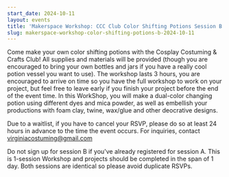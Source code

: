 ```yaml
---
start_date: 2024-10-11
layout: events
title: 'Makerspace Workshop: CCC Club Color Shifting Potions Session B'
slug: makerspace-workshop-color-shifting-potions-b-2024-10-11
---
```


Come make your own color shifting potions with the Cosplay Costuming & Crafts Club! All supplies and materials will be provided (though you are encouraged to bring your own bottles and jars if you have a really cool potion vessel you want to use). The workshop lasts 3 hours, you are encouraged to arrive on time so you have the full workshop to work on your project, but feel free to leave early if you finish your project before the end of the event time. In this WorkShop, you will make a dual-color changing potion using different dyes and mica powder, as well as embellish your productions with foam clay, twine, wax/glue and other deocrative designs.

Due to a waitlist, if you have to cancel your RSVP, please do so at least 24 hours in advance to the time the event occurs. For inquiries, contact virginiacostuming@gmail.com

Do not sign up for session B if you've already registered for session A. This is 1-session Workshop and projects should be completed in the span of 1 day. Both sessions are identical so please avoid duplicate RSVPs.